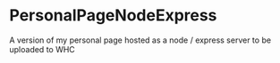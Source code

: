 # PersonalPageNodeExpress
A version of my personal page hosted as a node / express server to be uploaded to WHC
